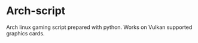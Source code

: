 # Arch-script
Arch linux gaming script prepared with python. Works on Vulkan supported graphics cards.

